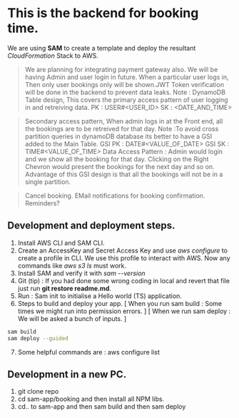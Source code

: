 # This is the backend for booking time.
We are using **SAM** to create a template and deploy the resultant *CloudFormation* Stack to AWS.
> We are planning for integrating payment gateway also.
> We will be having Admin and user login in future.
> When a particular user logs in, Then only user bookings only will be shown.JWT Token verification will be done in the backend to prevent data leaks.
Note : 
> DynamoDB Table design, This covers the primary access pattern of user logging in and retreiving data.
      PK : USER#<USER_ID>
      SK : <DATE_AND_TIME>

> Secondary access pattern, When admin logs in at the Front end, all the bookings are to be retreived for that day.
Note :To avoid cross partition queries in dynamoDB database its better to have a GSI added to the Main Table.
      GSI PK : DATE#<VALUE_OF_DATE>
      GSI SK : TIME#<VALUE_OF_TIME>
Data Access Pattern : Admin would login and we show all the booking for that day. Clicking on the Right Chevron would present the bookings for the next day and so on. Advantage of this GSI design is that all the bookings will not be in a single partition.

> Cancel booking.
> EMail notifications for booking confirmation.
> Reminders?

## Development and deployment steps.
1. Install AWS CLI and SAM CLI.
2. Create an AccessKey and Secret Access Key and use *aws configure* to create a profile in CLI. We use this profile to interact with AWS. Now any commands like *aws s3 ls* must work.
3. Install SAM and verify it with *sam --version*
4. Git (tip) : If you had done some wrong coding in local and revert that file just run **git restore readme.md**.
5. Run : Sam init to initialise a Hello world (TS) application.
6. Steps to build and deploy your app. 
[ When you run sam build : Some times we might run into permission errors. ]
[ When we run sam deploy : We will be asked a bunch of inputs. ]
```bash
sam build
sam deploy --guided
```
7. Some helpful commands are : 
aws configure list

## Development in a new PC.
1. git clone repo
2. cd sam-app/booking and then install all NPM libs.
3. cd.. to sam-app and then sam build and then sam deploy